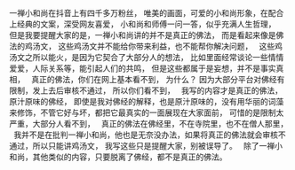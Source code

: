 一禅小和尚在抖音上有四千多万粉丝，
唯美的画面，可爱的小和尚形象，在配合上经典的文案，深受网友喜爱，
小和尚和师傅一问一答，似乎充满人生哲理，
&nbsp;
但是我要提醒大家的是，一禅小和尚讲的并不是真正的佛法，
而是看起来像是佛法的鸡汤文，
这些鸡汤文并不能给你带来利益，也不能帮你解决问题，
&nbsp;
这些鸡汤文之所以能火，是因为它契合了大部分人的想法，
比如里面经常谈论一些情情爱爱，人际关系等，能引起人们的共鸣，
但是这些都属于是妄想，并不是事实真相，
&nbsp;
真正的佛法，你们在网上基本看不到，
为什么？
因为大部分平台对佛经有限制，发上去后审核不通过，
所以你们看不到，
&nbsp;
我写的内容才是真正的佛法，原汁原味的佛经，
即使是我对佛经的解释，也是原汁原味的，没有用华丽的词藻来修饰，不管它好与坏，都把它最真实的一面展现在大家面前，
可惜的是限制太严重，大部分人看不到，
&nbsp;
真正的佛法在佛经里，不在寺院里，也不在僧人那里，
&nbsp;
我并不是在批判一禅小和尚，他也是无奈没办法，如果将真正的佛法就会审核不通过，所以只能讲鸡汤文，
我写这些只是提醒大家，别被误导了。
&nbsp;
除了一禅小和尚，其他类似的内容，只要脱离了佛经，都不是真正的佛法。